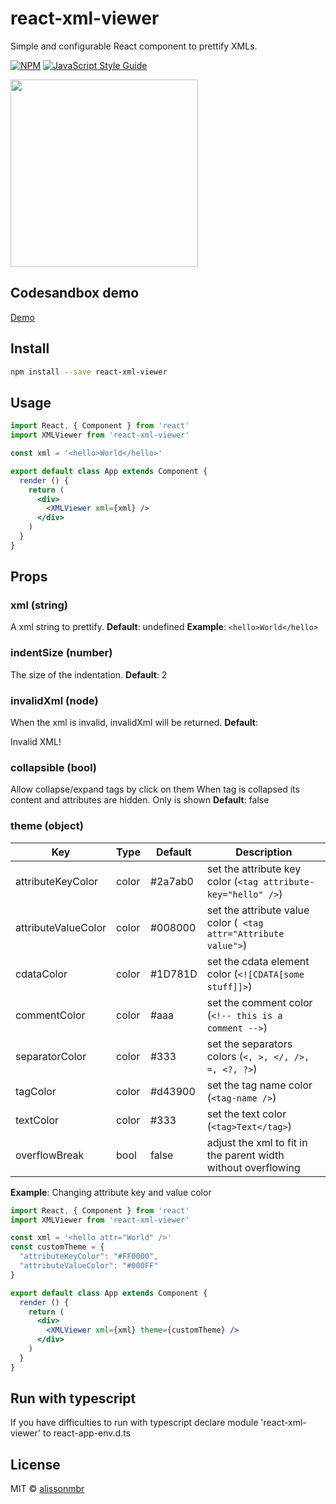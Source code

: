 # react-xml-viewer
Simple and configurable React component to prettify XMLs.
>

[![NPM](https://img.shields.io/npm/v/react-xml-viewer.svg)](https://www.npmjs.com/package/react-xml-viewer) [![JavaScript Style Guide](https://img.shields.io/badge/code_style-standard-brightgreen.svg)](https://standardjs.com)

<img src="https://raw.githubusercontent.com/alissonmbr/react-xml-viewer/master/example/example-ss.png" width="300"/>

## Codesandbox demo
<a href="https://codesandbox.io/s/react-xml-viewer-example-ir4zo">Demo</a>

## Install

```bash
npm install --save react-xml-viewer
```

## Usage

```jsx
import React, { Component } from 'react'
import XMLViewer from 'react-xml-viewer'

const xml = '<hello>World</hello>'

export default class App extends Component {
  render () {
    return (
      <div>
        <XMLViewer xml={xml} />
      </div>
    )
  }
}
```

## Props
### xml (string)
A xml string to prettify.
**Default**: undefined
**Example**: `<hello>World</hello>`

### indentSize (number)
The size of the indentation.
**Default**: 2

### invalidXml (node)
When the xml is invalid, invalidXml will be returned.
**Default**: <div>Invalid XML!</div>

### collapsible (bool)
Allow collapse/expand tags by click on them
When tag is collapsed its content and attributes are hidden. Only <tag></tag> is shown
**Default**: false
### theme (object)

| Key | Type | Default | Description |
| --- | ---- | ------- | ----------- |
| attributeKeyColor | color | #2a7ab0 | set the attribute key color (`<tag attribute-key="hello" />`) |
| attributeValueColor | color | #008000 | set the attribute value color (` <tag attr="Attribute value">`) |
| cdataColor | color | #1D781D | set the cdata element color (`<![CDATA[some stuff]]>`) |
| commentColor | color | #aaa | set the comment color (`<!-- this is a comment -->`)
| separatorColor | color | #333 | set the separators colors (`<, >, </, />, =, <?, ?>`)
| tagColor | color | #d43900 | set the tag name color (`<tag-name />`) |
| textColor | color | #333 | set the text color (`<tag>Text</tag>`)|
| overflowBreak | bool | false | adjust the xml to fit in the parent width without overflowing|

**Example**:
Changing attribute key and value color
``` jsx
import React, { Component } from 'react'
import XMLViewer from 'react-xml-viewer'

const xml = '<hello attr="World" />'
const customTheme = {
  "attributeKeyColor": "#FF0000",
  "attributeValueColor": "#000FF"
}

export default class App extends Component {
  render () {
    return (
      <div>
        <XMLViewer xml={xml} theme={customTheme} />
      </div>
    )
  }
}
```

## Run with typescript
If you have difficulties to run with typescript declare module 'react-xml-viewer' to react-app-env.d.ts


## License

MIT © [alissonmbr](https://github.com/alissonmbr)

